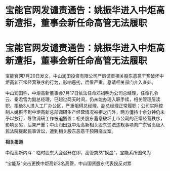 # 宝能官网发谴责通告：姚振华进入中炬高新遭拒，董事会新任命高管无法履职

# 宝能官网发谴责通告：姚振华进入中炬高新遭拒，董事会新任命高管无法履职

宝能官网7月20日发文，中山润田投资有限公司严厉谴责相关股东恶意干预破坏中炬高新正常经营秩序的行为，影响恶劣，后果严重，恳请相关部门介入查处。

中山润田称，中炬高新董事会7月17日依法任命邓祖明为公司总经理，任命孔令云、秦君雪为副总经理，已超过两天时间，仍未能办理入职手续，相关管理层渎职、拒绝3人进入工厂办公区，严重阻碍总经理、副总经理正常履职；公司实际控制人姚振华到中炬高新总部调研生产经营情况被拒之门外，两方僵持十余分钟仍未予以放行，导致调研工作被迫搁置；相关股东蓄意破坏上市公司的正常经营秩序，影响恶劣，后果严重；中山润田就中炬高新相关股东违法违规事项向广东省高级人民法院提起民事诉讼，遭到相关股东恶意干预阻挠立案。

**相关报道**

中炬高新内斗：临时股东大会召开在即，高管突然“换血”，宝能系所图何为

“宝能系”突击更换中炬高新3名高管，中山国资股东代表投反对票

